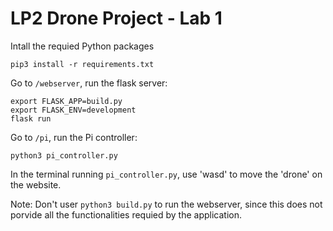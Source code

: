 # LP2 Drone Project - Lab 1
Intall the requied Python packages
```
pip3 install -r requirements.txt
```
Go to `/webserver`, run the flask server:
```
export FLASK_APP=build.py
export FLASK_ENV=development
flask run
```
Go to `/pi`, run the Pi controller:
```
python3 pi_controller.py
```
In the terminal running `pi_controller.py`, use 'wasd' to move the 'drone' on the website. 

Note: Don't user `python3 build.py` to run the webserver, since this does not porvide all the functionalities requied by the application.

